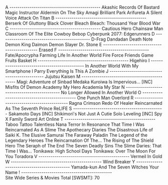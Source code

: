 A ---------------------------------------------
  Akashic Records Of Bastard Magic Instructor
  Aldermin On The Sky
  Amagi Brilliant Park
  Arifureta 
  A Silent Voice
  Attack On Titan
B ---------------------------------------------
  Berserk Of Gluttony
  Black Clover
  Bleach
  Bleach: Thousand Year Blood War
C ---------------------------------------------
  Cautious Hero
  Chainsaw Man
  Classroom Of The Elite
  Cowboy Bebop
  Cyberpunk 2077: Edgerunners
D ---------------------------------------------
  D-Frag
  Dandadan
  Death Note
  Demon King Daimon
  Demon Slayer
  Dr. Stone
E ---------------------------------------------
  Erased
F ---------------------------------------------
  Fate/Apocrypha 
  Farming Life In Another World
  Fire Force
  Friends Game
  Fruits Basket
H ---------------------------------------------
  Higehiro
I ---------------------------------------------
  In Another World With My Smartphone
  I Parry Everything
  Is This A Zombie
J ---------------------------------------------
  Jujutsu Kaisen
M ---------------------------------------------
  Magi: Adventure of Sinbad
  Medaka Kuroiwa Is Impervious... [INC]
  Misfits Of Demon Academy
  My Hero Academia
  My Star
N ---------------------------------------------
  No Longer Allowed In Another World
O ---------------------------------------------
  One Punch Man
  Overlord
R ---------------------------------------------
  Ragna Crimson
  Redo Of Healer
  Reincarnated As The Seventh Prince
  ReLIFE
S ---------------------------------------------
  Sakamoto Days [INC]
  Shikimori's Not Just A Cutie
  Solo Leveling [INC]
  Spy X Family
  Sword Art Online
T ---------------------------------------------
  Taboo Tattoo
  Talentless Nana
  Terror In Resonance
  That Time I Was Reincarnated As A Slime
  The Apothecary Diaries
  The Disastrous Life of Saiki K.
  The Elusive Samurai
  The Faraway Paladin
  The Legend of the Legendary Heroes
  The Reincarnation Of The...
  The Rising of The Shield Hero
  The Seraph of The End
  The Seven Deadly Sins
  The Slime Daries: That Time I Was...
  Tonikawa: High School Days
  Tonikawa: Over The Moon For You
  Toradora
V ---------------------------------------------
  Vermeil In Gold
W ---------------------------------------------
  Wind Breaker
Y ---------------------------------------------
  Yamada-kun And The Seven Witches
  Your Name
! ---------------------------------------------  
  Site Wide Series & Movies Total [SWSMT]: 70
